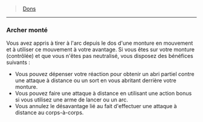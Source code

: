 ﻿---
!FeatItem
Id: feats_hd.md#archer-monté
ParentLink: feats_hd.md#dons
Name: Archer monté
ParentName: Dons
NameLevel: 3
Attributes:
  Name: Archer monté
  Markdown: >+
    ### <!--Name-->Archer monté<!--/Name-->


    Vous avez appris à tirer à l'arc depuis le dos d'une monture en mouvement et à utiliser ce mouvement à votre avantage. Si vous êtes sur votre monture (contrôlée) et que vous n'êtes pas neutralisé, vous disposez des bénéfices suivants :


    * Vous pouvez dépenser votre réaction pour obtenir un abri partiel contre une attaque à distance ou un sort en vous abritant derrière votre monture.

    * Vous pouvez faire une attaque à distance en utilisant une action bonus si vous utilisez une arme de lancer ou un arc.

    * Vous annulez le désavantage lié au fait d'effectuer une attaque à distance au corps-à-corps.

AttributesDictionary: >+
  Name: Archer monté

  Markdown: >+

    ### <!--Name-->Archer monté<!--/Name-->





    Vous avez appris à tirer à l'arc depuis le dos d'une monture en mouvement et à utiliser ce mouvement à votre avantage. Si vous êtes sur votre monture (contrôlée) et que vous n'êtes pas neutralisé, vous disposez des bénéfices suivants :





    * Vous pouvez dépenser votre réaction pour obtenir un abri partiel contre une attaque à distance ou un sort en vous abritant derrière votre monture.



    * Vous pouvez faire une attaque à distance en utilisant une action bonus si vous utilisez une arme de lancer ou un arc.



    * Vous annulez le désavantage lié au fait d'effectuer une attaque à distance au corps-à-corps.



---
> [Dons](hd_feats.md)

---

### Archer monté

Vous avez appris à tirer à l'arc depuis le dos d'une monture en mouvement et à utiliser ce mouvement à votre avantage. Si vous êtes sur votre monture (contrôlée) et que vous n'êtes pas neutralisé, vous disposez des bénéfices suivants :

* Vous pouvez dépenser votre réaction pour obtenir un abri partiel contre une attaque à distance ou un sort en vous abritant derrière votre monture.
* Vous pouvez faire une attaque à distance en utilisant une action bonus si vous utilisez une arme de lancer ou un arc.
* Vous annulez le désavantage lié au fait d'effectuer une attaque à distance au corps-à-corps.


